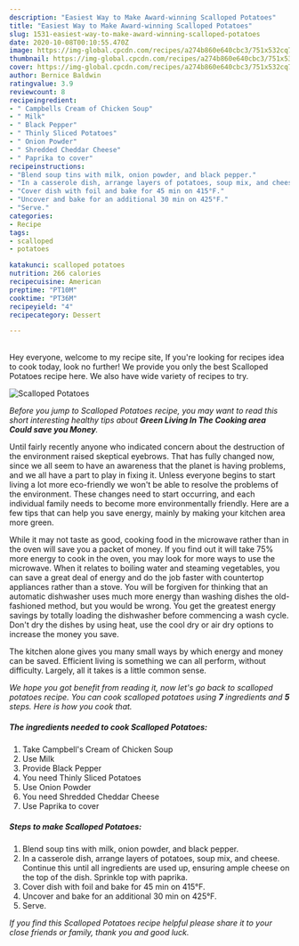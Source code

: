 ```yaml
---
description: "Easiest Way to Make Award-winning Scalloped Potatoes"
title: "Easiest Way to Make Award-winning Scalloped Potatoes"
slug: 1531-easiest-way-to-make-award-winning-scalloped-potatoes
date: 2020-10-08T00:10:55.470Z
image: https://img-global.cpcdn.com/recipes/a274b860e640cbc3/751x532cq70/scalloped-potatoes-recipe-main-photo.jpg
thumbnail: https://img-global.cpcdn.com/recipes/a274b860e640cbc3/751x532cq70/scalloped-potatoes-recipe-main-photo.jpg
cover: https://img-global.cpcdn.com/recipes/a274b860e640cbc3/751x532cq70/scalloped-potatoes-recipe-main-photo.jpg
author: Bernice Baldwin
ratingvalue: 3.9
reviewcount: 8
recipeingredient:
- " Campbells Cream of Chicken Soup"
- " Milk"
- " Black Pepper"
- " Thinly Sliced Potatoes"
- " Onion Powder"
- " Shredded Cheddar Cheese"
- " Paprika to cover"
recipeinstructions:
- "Blend soup tins with milk, onion powder, and black pepper."
- "In a casserole dish, arrange layers of potatoes, soup mix, and cheese. Continue this until all ingredients are used up, ensuring ample cheese on the top of the dish. Sprinkle top with paprika."
- "Cover dish with foil and bake for 45 min on 415°F."
- "Uncover and bake for an additional 30 min on 425°F."
- "Serve."
categories:
- Recipe
tags:
- scalloped
- potatoes

katakunci: scalloped potatoes 
nutrition: 266 calories
recipecuisine: American
preptime: "PT10M"
cooktime: "PT36M"
recipeyield: "4"
recipecategory: Dessert

---
```

<br>
Hey everyone, welcome to my recipe site, If you're looking for recipes idea to cook today, look no further! We provide you only the best Scalloped Potatoes recipe here. We also have wide variety of recipes to try.
<br>


![Scalloped Potatoes](https://img-global.cpcdn.com/recipes/a274b860e640cbc3/751x532cq70/scalloped-potatoes-recipe-main-photo.jpg)

<i>Before you jump to Scalloped Potatoes recipe, you may want to read this short interesting healthy tips about 
<strong>Green Living In The Cooking area Could save you Money</strong>.</i>
</br>

Until fairly recently anyone who indicated concern about the destruction of the environment raised skeptical eyebrows. That has fully changed now, since we all seem to have an awareness that the planet is having problems, and we all have a part to play in fixing it. Unless everyone begins to start living a lot more eco-friendly we won't be able to resolve the problems of the environment. These changes need to start occurring, and each individual family needs to become more environmentally friendly. Here are a few tips that can help you save energy, mainly by making your kitchen area more green.

While it may not taste as good, cooking food in the microwave rather than in the oven will save you a packet of money. If you find out it will take 75% more energy to cook in the oven, you may look for more ways to use the microwave. When it relates to boiling water and steaming vegetables, you can save a great deal of energy and do the job faster with countertop appliances rather than a stove. You will be forgiven for thinking that an automatic dishwasher uses much more energy than washing dishes the old-fashioned method, but you would be wrong. You get the greatest energy savings by totally loading the dishwasher before commencing a wash cycle. Don't dry the dishes by using heat, use the cool dry or air dry options to increase the money you save.

The kitchen alone gives you many small ways by which energy and money can be saved. Efficient living is something we can all perform, without difficulty. Largely, all it takes is a little common sense.


<i>We hope you got benefit from reading it, now let's go back to scalloped potatoes recipe. You can cook scalloped potatoes using <strong>7</strong> ingredients and <strong>5</strong> steps. Here is how you cook that.
</i>

##### The ingredients needed to cook Scalloped Potatoes:

1. Take  Campbell&#39;s Cream of Chicken Soup
1. Use  Milk
1. Provide  Black Pepper
1. You need  Thinly Sliced Potatoes
1. Use  Onion Powder
1. You need  Shredded Cheddar Cheese
1. Use  Paprika to cover


##### Steps to make Scalloped Potatoes:

1. Blend soup tins with milk, onion powder, and black pepper.
1. In a casserole dish, arrange layers of potatoes, soup mix, and cheese. Continue this until all ingredients are used up, ensuring ample cheese on the top of the dish. Sprinkle top with paprika.
1. Cover dish with foil and bake for 45 min on 415°F.
1. Uncover and bake for an additional 30 min on 425°F.
1. Serve.


<i>If you find this Scalloped Potatoes recipe helpful please share it to your close friends or family, thank you and good luck.</i>
